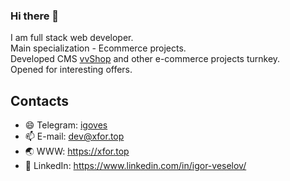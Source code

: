 ### Hi there 👋

I am full stack web developer. <br/>
Main specialization - Ecommerce projects. <br/>
Developed CMS [vvShop](https://xfor.top/en/vvshop) and other e-commerce projects turnkey.<br/>
Opened for interesting offers.

## Contacts
- 😄 Telegram: [igoves](https://t.me/igoves)
- 📫 E-mail: [dev@xfor.top](mailto:dev@xfor.top)
- :earth_asia: WWW: https://xfor.top
- 👯 LinkedIn: https://www.linkedin.com/in/igor-veselov/

<!--
**utz0r2/utz0r2** is a ✨ _special_ ✨ repository because its `README.md` (this file) appears on your GitHub profile.

Here are some ideas to get you started:

- 🔭 I’m currently working on ...
- 🌱 I’m currently learning ...
- 👯 I’m looking to collaborate on ...
- 🤔 I’m looking for help with ...
- 💬 Ask me about ...
- 📫 How to reach me: ...
- 😄 Pronouns: ...
- ⚡ Fun fact: ...
-->

